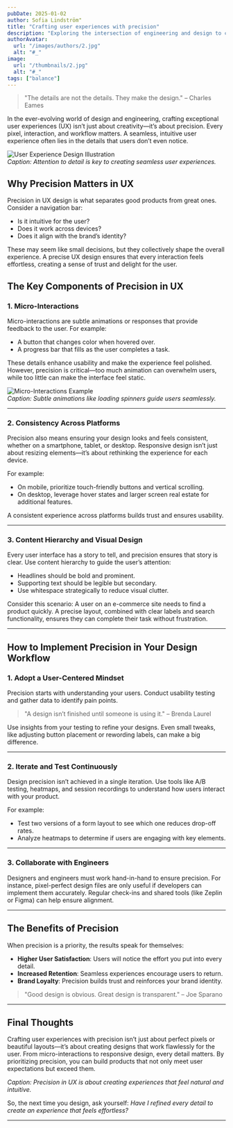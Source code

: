 ```yaml
---
pubDate: 2025-01-02
author: Sofia Lindström"
title: "Crafting user experiences with precision"
description: "Exploring the intersection of engineering and design to create intuitive user interfaces."
authorAvatar:
  url: "/images/authors/2.jpg"
  alt: "#_"
image:
  url: "/thumbnails/2.jpg"
  alt: "#_"
tags: ["balance"]
---
```



> "The details are not the details. They make the design." – Charles Eames  

In the ever-evolving world of design and engineering, crafting exceptional user experiences (UX) isn’t just about creativity—it’s about precision. Every pixel, interaction, and workflow matters. A seamless, intuitive user experience often lies in the details that users don’t even notice.  

![User Experience Design Illustration](https://plus.unsplash.com/premium_photo-1661326248013-3107a4b2bd91?q=80&w=2940&auto=format&fit=crop&ixlib=rb-4.0.3&ixid=M3wxMjA3fDB8MHxwaG90by1wYWdlfHx8fGVufDB8fHx8fA%3D%3D)  
*Caption: Attention to detail is key to creating seamless user experiences.*

## Why Precision Matters in UX  

Precision in UX design is what separates good products from great ones. Consider a navigation bar:  
- Is it intuitive for the user?  
- Does it work across devices?  
- Does it align with the brand’s identity?  

These may seem like small decisions, but they collectively shape the overall experience. A precise UX design ensures that every interaction feels effortless, creating a sense of trust and delight for the user.

## The Key Components of Precision in UX  

### 1. **Micro-Interactions**  
Micro-interactions are subtle animations or responses that provide feedback to the user. For example:  
- A button that changes color when hovered over.  
- A progress bar that fills as the user completes a task.  

These details enhance usability and make the experience feel polished. However, precision is critical—too much animation can overwhelm users, while too little can make the interface feel static.  

![Micro-Interactions Example](https://i.pinimg.com/736x/31/d1/a7/31d1a7c1471cee1c0bd8461214740236.jpg)  
*Caption: Subtle animations like loading spinners guide users seamlessly.*  

---

### 2. **Consistency Across Platforms**  
Precision also means ensuring your design looks and feels consistent, whether on a smartphone, tablet, or desktop. Responsive design isn’t just about resizing elements—it’s about rethinking the experience for each device.  

For example:  
- On mobile, prioritize touch-friendly buttons and vertical scrolling.  
- On desktop, leverage hover states and larger screen real estate for additional features.  

A consistent experience across platforms builds trust and ensures usability.

---

### 3. **Content Hierarchy and Visual Design**  
Every user interface has a story to tell, and precision ensures that story is clear. Use content hierarchy to guide the user’s attention:  
- Headlines should be bold and prominent.  
- Supporting text should be legible but secondary.  
- Use whitespace strategically to reduce visual clutter.  

Consider this scenario: A user on an e-commerce site needs to find a product quickly. A precise layout, combined with clear labels and search functionality, ensures they can complete their task without frustration.

---

## How to Implement Precision in Your Design Workflow  

### 1. **Adopt a User-Centered Mindset**  
Precision starts with understanding your users. Conduct usability testing and gather data to identify pain points.  

> "A design isn’t finished until someone is using it." – Brenda Laurel  

Use insights from your testing to refine your designs. Even small tweaks, like adjusting button placement or rewording labels, can make a big difference.

---

### 2. **Iterate and Test Continuously**  
Design precision isn’t achieved in a single iteration. Use tools like A/B testing, heatmaps, and session recordings to understand how users interact with your product.  

For example:  
- Test two versions of a form layout to see which one reduces drop-off rates.  
- Analyze heatmaps to determine if users are engaging with key elements.  

---

### 3. **Collaborate with Engineers**  
Designers and engineers must work hand-in-hand to ensure precision. For instance, pixel-perfect design files are only useful if developers can implement them accurately. Regular check-ins and shared tools (like Zeplin or Figma) can help ensure alignment.  

---

## The Benefits of Precision  

When precision is a priority, the results speak for themselves:  
- **Higher User Satisfaction**: Users will notice the effort you put into every detail.  
- **Increased Retention**: Seamless experiences encourage users to return.  
- **Brand Loyalty**: Precision builds trust and reinforces your brand identity.

> "Good design is obvious. Great design is transparent." – Joe Sparano  

---

## Final Thoughts  

Crafting user experiences with precision isn’t just about perfect pixels or beautiful layouts—it’s about creating designs that work flawlessly for the user. From micro-interactions to responsive design, every detail matters. By prioritizing precision, you can build products that not only meet user expectations but exceed them.

*Caption: Precision in UX is about creating experiences that feel natural and intuitive.*

So, the next time you design, ask yourself: *Have I refined every detail to create an experience that feels effortless?*  

---

